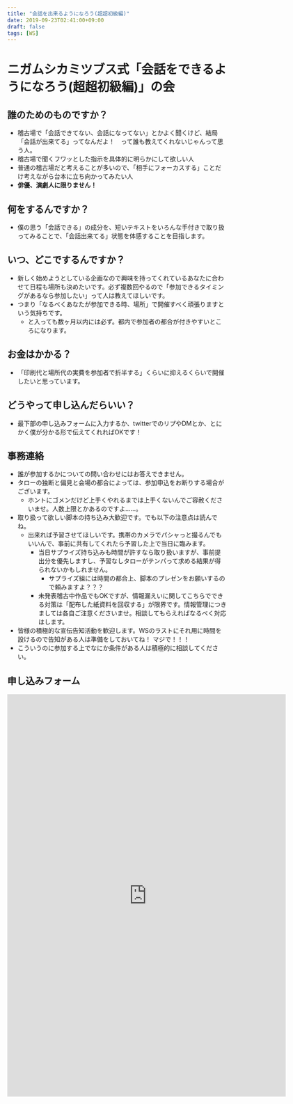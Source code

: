 ```yaml
---
title: "会話を出来るようになろう(超超初級編)"
date: 2019-09-23T02:41:00+09:00
draft: false
tags: [WS]
---
```


# ニガムシカミツブス式「会話をできるようになろう(超超初級編)」の会

## 誰のためのものですか？

* 稽古場で「会話できてない、会話になってない」とかよく聞くけど、結局「会話が出来てる」ってなんだよ！　って誰も教えてくれないじゃんって思う人。
* 稽古場で聞くフワッとした指示を具体的に明らかにして欲しい人
* 普通の稽古場だと考えることが多いので、「相手にフォーカスする」ことだけ考えながら台本に立ち向かってみたい人
* **俳優、演劇人に限りません！**

## 何をするんですか？

* 僕の思う「会話できる」の成分を、短いテキストをいろんな手付きで取り扱ってみることで、「会話出来てる」状態を体感することを目指します。

## いつ、どこでするんですか？

* 新しく始めようとしている企画なので興味を持ってくれているあなたに合わせて日程も場所も決めたいです。必ず複数回やるので「参加できるタイミングがあるなら参加したい」って人は教えてほしいです。
* つまり「なるべくあなたが参加できる時、場所」で開催すべく頑張りますという気持ちです。
    * と入っても数ヶ月以内には必ず。都内で参加者の都合が付きやすいところになります。

## お金はかかる？

* 「印刷代と場所代の実費を参加者で折半する」くらいに抑えるくらいで開催したいと思っています。

## どうやって申し込んだらいい？

* 最下部の申し込みフォームに入力するか、twitterでのリプやDMとか、とにかく僕が分かる形で伝えてくれればOKです！

## 事務連絡

* 誰が参加するかについての問い合わせにはお答えできません。
* タローの独断と偏見と会場の都合によっては、参加申込をお断りする場合がございます。
    * ホントにゴメンだけど上手くやれるまでは上手くないんでご容赦くださいませ。人数上限とかあるのですよ……。
* 取り扱って欲しい脚本の持ち込み大歓迎です。でも以下の注意点は読んでね。
    * 出来れば予習させてほしいです。携帯のカメラでパシャっと撮るんでもいいんで、事前に共有してくれたら予習した上で当日に臨みます。
        * 当日サプライズ持ち込みも時間が許すなら取り扱いますが、事前提出分を優先しますし、予習なしタローがテンパって求める結果が得られないかもしれません。
            * サプライズ組には時間の都合上、脚本のプレゼンをお願いするので頼みますよ？？？
        * 未発表稽古中作品でもOKですが、情報漏えいに関してこちらでできる対策は「配布した紙資料を回収する」が限界です。情報管理につきましては各自ご注意くださいませ。相談してもらえればなるべく対応はします。
* 皆様の積極的な宣伝告知活動を歓迎します。WSのラストにそれ用に時間を設けるので告知がある人は準備をしておいてね！ マジで！！！
* こういうのに参加する上でなにか条件がある人は積極的に相談してください。

## 申し込みフォーム

<iframe src="https://docs.google.com/forms/d/e/1FAIpQLSdtCoDy8rkuJ-pLdLnA-xEyVQhNzBF13YWZcOTWOHAJpsqucg/viewform?embedded=true" width="640" height="925" frameborder="0" marginheight="0" marginwidth="0">読み込んでいます…</iframe>
